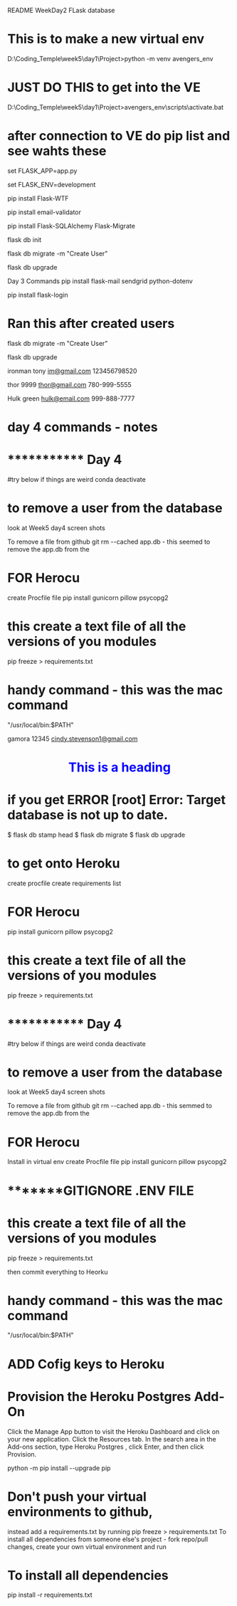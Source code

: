 README
WeekDay2 FLask database
# This is to make a new virtual env
D:\Coding_Temple\week5\day1\Project>python -m venv avengers_env


# JUST  DO  THIS to get into the VE
D:\Coding_Temple\week5\day1\Project>avengers_env\scripts\activate.bat

#  after connection to VE do pip list and see wahts these

set FLASK_APP=app.py

set FLASK_ENV=development

pip install Flask-WTF

pip install email-validator

pip install Flask-SQLAlchemy Flask-Migrate

flask db init

flask db migrate -m "Create User"

flask db upgrade



Day 3 Commands
pip install flask-mail sendgrid python-dotenv

pip install flask-login

# Ran this after created  users
flask db migrate -m "Create User"

flask db upgrade


 ironman tony im@gmail.com 123456798520

 thor 9999	thor@gmail.com	780-999-5555

Hulk green	hulk@email.com	999-888-7777

# day 4 commands - notes

 # *********** Day 4
#try below if things are weird
 conda deactivate

# to remove a user from the database 
look at Week5  day4 screen shots

 To remove a file from github
git rm --cached app.db - this seemed to remove the app.db from the 

# FOR Herocu

create Procfile file
pip install gunicorn pillow psycopg2

#  this create a text file of all the versions of you modules
pip freeze > requirements.txt 


# handy command - this was the mac command
"/usr/local/bin:$PATH"

gamora  12345 cindy.stevenson1@gmail.com


<h1 style="color:blue;text-align:center;">This is a heading</h1>


# if you get ERROR [root] Error: Target database is not up to date.

$ flask db stamp head
$ flask db migrate
$ flask db upgrade

# to get onto Heroku
create procfile
create requirements list

# FOR Herocu


pip install gunicorn pillow psycopg2

#  this create a text file of all the versions of you modules
pip freeze > requirements.txt 

# *********** Day 4
#try below if things are weird
 conda deactivate

# to remove a user from the database 
look at Week5  day4 screen shots

 To remove a file from github
git rm --cached app.db - this semmed to remove the app.db from the 

# FOR Herocu
Install in virtual env
create Procfile file
pip install gunicorn pillow psycopg2


# *******GITIGNORE .ENV FILE 
#  this create a text file of all the versions of you modules
pip freeze > requirements.txt 

then commit everything to Heorku


# handy command - this was the mac command
"/usr/local/bin:$PATH"

# ADD  Cofig keys to Heroku

# Provision the Heroku Postgres Add-On
Click the Manage App button to visit the Heroku Dashboard and click on your new application.
Click the Resources tab.
In the search area in the Add-ons section, type Heroku Postgres , click Enter, and then click Provision.


python -m pip install --upgrade pip

# Don't push your virtual environments to github, 
instead add a requirements.txt by running pip freeze > requirements.txt
To install all dependencies from someone else's project - fork repo/pull changes, create your own virtual environment and run

# To install all dependencies
pip install -r requirements.txt 
